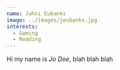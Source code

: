 ```yaml
---
name: Jahni Eubanks
image: ../images/jeubanks.jpg
interests: 
  - Gaming
  - Reading
---
```




Hi my name is *Jo Doe*, blah blah blah